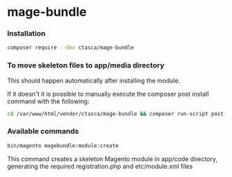 # mage-bundle
### Installation
```bash
composer require --dev ctasca/mage-bundle
```
### To move skeleton files to app/media directory
<p>This should happen automatically after installing the module.</p>
<p>If it doesn't it is possible to manually execute the composer post install command with the following:</p>

```bash
cd /var/www/html/vendor/ctasca/mage-bundle && composer run-script post-install-cmd
```

### Available commands
```bash
bin/magento magebundle:module:create
```
This command creates a skeleton Magento module in app/code directory, generating the required registration.php and etc/module.xml files